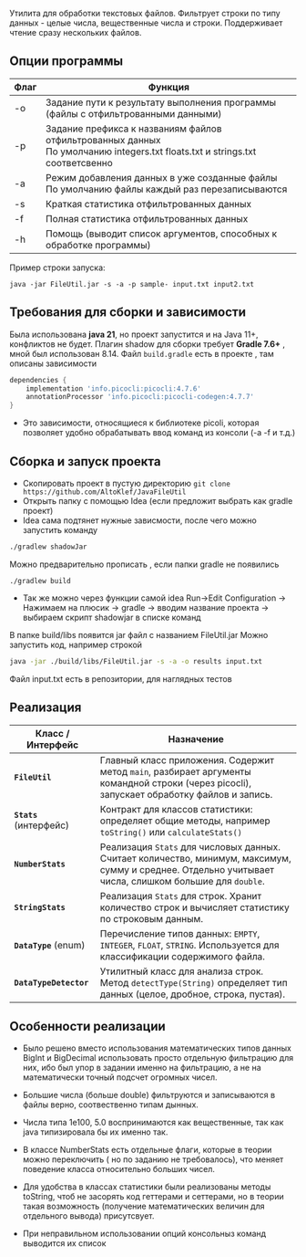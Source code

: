 Утилита для обработки текстовых файлов. Фильтрует строки по типу данных - целые числа, вещественные числа и строки. Поддерживает чтение сразу нескольких файлов.

## Опции программы

| Флаг | Функция                                                                                                                        |
| ---- | ------------------------------------------------------------------------------------------------------------------------------ |
| -o   | Задание пути к результату выполнения программы (файлы с отфильтрованными данными)                                              |
| -p   | Задание префикса к названиям файлов отфильтрованных данных<br>По умолчанию integers.txt floats.txt и strings.txt соответсвенно |
| -a   | Режим добавления данных в уже созданные файлы<br>По умолчанию файлы каждый раз перезаписываются                                |
| -s   | Краткая статистика отфильтрованных данных                                                                                      |
| -f   | Полная статистика отфильтрованных данных                                                                                       |
| -h   | Помощь (выводит список аргументов, способных к обработке программы)                                                            |
Пример строки запуска:
```
java -jar FileUtil.jar -s -a -p sample- input.txt input2.txt
```
## Требования для сборки и зависимости

Была использована **java 21**, но проект запустится и на Java 11+, конфликтов не будет. 
Плагин shadow для сборки требует **Gradle 7.6+** , мной был использован 8.14.
Файл `build.gradle` есть в проекте , там описаны зависимости
```groovy
dependencies {  
    implementation 'info.picocli:picocli:4.7.6'  
    annotationProcessor 'info.picocli:picocli-codegen:4.7.7'  
}
```
- Это зависимости, относящиеся к библиотеке picoli, которая позволяет удобно обрабатывать ввод команд из консоли (-a -f и т.д.)
## Сборка и запуск проекта
- Скопировать проект в пустую директорию `git clone https://github.com/AltoKlef/JavaFileUtil`
- Открыть папку с помощью Idea (если предложит выбрать как gradle проект)
- Idea сама подтянет нужные зависмости, после чего можно запустить команду
```bash
./gradlew shadowJar
```
Можно предварительно прописать , если папки gradle  не появились
```
./gradlew build
```
- Так же можно через функции самой idea
Run->Edit Configuration -> Нажимаем на плюсик -> gradle -> вводим название проекта -> выбираем скрипт shadowjar в списке команд

В папке build/libs появится jar файл с названием FileUtil.jar
Можно запустить код, например строкой
```bash
java -jar ./build/libs/FileUtil.jar -s -a -o results input.txt
```
Файл input.txt есть в репозитории, для наглядных тестов

## Реализация
| Класс / Интерфейс       | Назначение                                                                                                                                              |
| ----------------------- | ------------------------------------------------------------------------------------------------------------------------------------------------------- |
| **`FileUtil`**          | Главный класс приложения. Содержит метод `main`, разбирает аргументы командной строки (через picocli), запускает обработку файлов и запись.             |
| **`Stats`** (интерфейс) | Контракт для классов статистики: определяет общие методы, например `toString()` или `calculateStats()`                                                  |
| **`NumberStats`**       | Реализация `Stats` для числовых данных. Считает количество, минимум, максимум, сумму и среднее. Отдельно учитывает числа, слишком большие для `double`. |
| **`StringStats`**       | Реализация `Stats` для строк. Хранит количество строк и вычисляет статистику по строковым данным.                                                       |
| **`DataType`** (enum)   | Перечисление типов данных: `EMPTY`, `INTEGER`, `FLOAT`, `STRING`. Используется для классификации содержимого файла.                                     |
| **`DataTypeDetector`**  | Утилитный класс для анализа строк. Метод `detectType(String)` определяет тип данных (целое, дробное, строка, пустая).                                   |
## Особенности реализации

- Было решено вместо использования математических типов данных BigInt и BigDecimal использовать просто отдельную фильтрацию для них, ибо был упор в задании именно на фильтрацию,  а не на математически точный подсчет огромных чисел. 

- Большие числа (больше double) фильтруются и записываются в файлы верно, соотвественно типам дынных.

- Числа типа 1e100, 5.0 воспринимаются как вещественные, так как java типизировала бы их именно так.

- В классе NumberStats есть отдельные флаги, которые в теории можно переключить ( но по заданию не требовалось), что меняет поведение класса относительно больших чисел.

- Для удобства в классах статистики были реализованы методы toString, чтоб не засорять код геттерами и сеттерами, но  в теории такая возможность (получение математических величин для отдельного вывода) присутсвует.

- При неправильном использовании опций консольныз команд выводится их список
